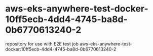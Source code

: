 # aws-eks-anywhere-test-docker-10ff5ecb-4dd4-4745-ba8d-0b6770613240-2
repository for use with E2E test job aws-eks-anywhere-test-docker:10ff5ecb-4dd4-4745-ba8d-0b6770613240-2
